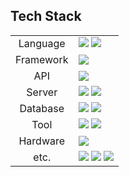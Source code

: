 ## Tech Stack
<div>
    <table>
        <tr>
            <td colspan="2" align="center">
                Language
            </td>
            <td colspan="4">
                <img src="https://img.shields.io/badge/java-007396?style=for-the-badge&logo=openjdk&logoColor=white">
                <img src="https://img.shields.io/badge/Python-3776AB?style=for-the-badge&logo=Python&logoColor=white">
            </td>
        </tr>
        <tr>
            <td colspan="2" align="center">
                Framework
            </td>
            <td colspan="4">
                <img src="https://img.shields.io/badge/Spring Boot-6DB33F?style=for-the-badge&logo=springboot&logoColor=white">
            </td>
        </tr>
        <tr>
            <td colspan="2" align="center">
                API
            </td>
            <td colspan="4">
                <img src="https://img.shields.io/badge/NEXON Open API-0054A3?style=for-the-badge&logo=nginx&logoColor=white"> 
            </td>
        </tr>
        <tr>
            <td colspan="2" align="center">
                Server
            </td>
            <td colspan="4">
                <img src="https://img.shields.io/badge/amazon ec2-FF9900?style=for-the-badge&logo=amazonec2&logoColor=white"> 
                <img src="https://img.shields.io/badge/Firebase-FF9900?style=for-the-badge&logo=firebase&logoColor=white"/>
            </td>
        </tr>
        <tr>
            <td colspan="2" align="center">
                Database
            </td>
            <td colspan="4">
                <img src="https://img.shields.io/badge/Amazon RDS-527FFF?style=for-the-badge&logo=Amazon RDS&logoColor=white">
                <img src="https://img.shields.io/badge/MySQL-4479A1?style=for-the-badge&logo=MySQL&logoColor=white">
            </td>
        </tr>
        <tr>
            <td colspan="2" align="center">
                Tool
            </td>
            <td colspan="4">
                <img src="https://img.shields.io/badge/IntelliJ IDEA-000000?style=for-the-badge&logo=intellijidea&logoColor=white">
                <img src="https://img.shields.io/badge/Android Studio-3DDC84?style=flat-square&logo=Android Studio&logoColor=white"/>
            </td>
        </tr>
        <tr>
          <td colspan="2" align="center">
                Hardware
            </td>
            <td colspan="4">
                <img src="https://img.shields.io/badge/NEXON Open API-0054A3?style=for-the-badge&logo=nginx&logoColor=white"> 
            </td>
        </tr>
        <tr>
            <td colspan="2" align="center">
                etc.
            </td>
            <td colspan="4">
                <img src="https://img.shields.io/badge/GitHub-181717?style=flat-square&logo=GitHub&logoColor=white"/>
                <img src="https://img.shields.io/badge/FileZilla-BF0000?style=for-the-badge&logo=FileZilla&logoColor=white">
                <img src="https://img.shields.io/badge/postman-FF6C37?style=for-the-badge&logo=postman&logoColor=white">
            </td>
        </tr>
    </table>
</div>

<br>

